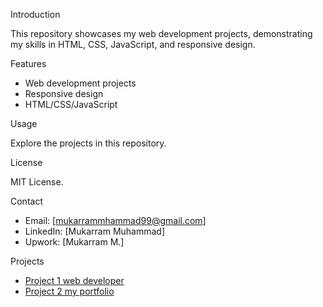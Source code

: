 Introduction

This repository showcases my web development projects, demonstrating my skills in HTML, CSS, JavaScript, and responsive design.


Features

- Web development projects
- Responsive design
- HTML/CSS/JavaScript


Usage

Explore the projects in this repository.


License

MIT License.


Contact

- Email: [mukarrammhammad99@gmail.com]
- LinkedIn: [Mukarram Muhammad]
- Upwork: [Mukarram M.]


Projects


- [Project 1 web developer](https://github.com/Real-mk)
- [Project 2 my portfolio](https://github.com/Real-mk)
  


